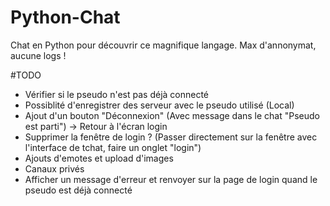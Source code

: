 # Python-Chat
Chat en Python pour découvrir ce magnifique langage.
Max d'annonymat, aucune logs !

#TODO
- Vérifier si le pseudo n'est pas déjà connecté
- Possiblité d'enregistrer des serveur avec le pseudo utilisé (Local)
- Ajout d'un bouton "Déconnexion" (Avec message dans le chat "Pseudo est parti") -> Retour à l'écran login
- Supprimer la fenêtre de login ? (Passer directement sur la fenêtre avec l'interface de tchat, faire un onglet "login")
- Ajouts d'emotes et upload d'images
- Canaux privés
- Afficher un message d'erreur et renvoyer sur la page de login quand le pseudo est déjà connecté
